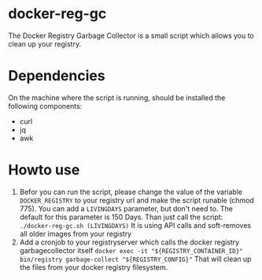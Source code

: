 # docker-reg-gc
The Docker Registry Garbage Collector is a small script which allows you to clean up your registry.

# Dependencies
On the machine where the script is running, should be installed the following components:
- curl
- jq
- awk

# Howto use

1. Befor you can run the script, please change the value of the variable `DOCKER_REGISTRY` to your registry url and make the script runable (chmod 775). You can add a `LIVINGDAYS` parameter, but don't need to. The default for this parameter is 150 Days. Than just call the script: `./docker-reg-gc.sh (LIVINGDAYS)`
It is using API calls and soft-removes all older images from your registry 
2. Add a cronjob to your registryserver which calls the docker registry garbagecollector itself `docker exec -it "${REGISTRY_CONTAINER_ID}" bin/registry garbage-collect "${REGISTRY_CONFIG}"` That will clean up the files from your docker registry filesystem.
